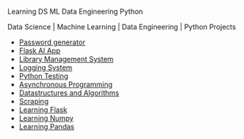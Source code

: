 Learning DS ML Data Engineering Python

Data Science | Machine Learning | Data Engineering | Python Projects


  <ul>
    <li>
      <a href="https://github.com/rajaalebchiri/passgen">Password generator</a>
    </li>
     <li>
      <a href="translator_flask">Flask AI App</a>
    </li>
     <li>
      <a href="Library Management System/README.md">Library Management System</a>
    </li>
    <li>
      <a href="Logging System/README.md">Logging System</a>
    </li>
    <li>
      <a href="Python Testing/README.md">Python Testing</a>
    </li>
    <li>
      <a href="asynchronous Programming/README.md">Asynchronous Programming</a>
    </li>
    <li>
     <a href="Datastructures and Algorithms/README.md">Datastructures and Algorithms</a>
    </li>
    <li>
     <a href="Scraping/README.md">Scraping</a>
    </li>
    <li>
     <a href="Flask_APP/README.md">Learning Flask</a>
    </li>
    <li>
      <a href="Learning_Numpy/README.md">Learning Numpy</a>
    </li>
<li>
      <a href="Learning_Pandas/README.md">Learning Pandas</a>
    </li>
  </ul>

